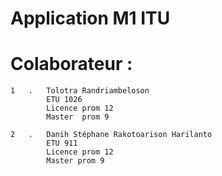 # Application M1 ITU

# Colaborateur : 
	1	.	Tolotra Randriambeloson 
			ETU 1026
			Licence prom 12
			Master 	prom 9 

	2	.	Danih Stéphane Rakotoarison Harilanto
			ETU 911
			Licence prom 12
			Master prom 9


